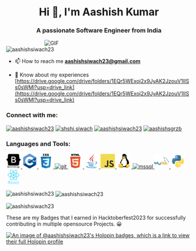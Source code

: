 <h1 align="center">Hi 👋, I'm Aashish Kumar</h1>
<h3 align="center">A passionate Software Engineer from India</h3>

<img align="right" alt="GIF" src="https://media.giphy.com/media/v1.Y2lkPTc5MGI3NjExcTd4cWFyamRlMnBmbmEzcTl6Y3NmdjB6MWZlem43NHJrZmRucXcxbSZlcD12MV9pbnRlcm5hbF9naWZfYnlfaWQmY3Q9Zw/LaVp0AyqR5bGsC5Cbm/giphy.gif" width="400">

<p align="left"> <img src="https://komarev.com/ghpvc/?username=aashishsiwach23&label=Profile%20views&color=0e75b6&style=flat" alt="aashishsiwach23" /> </p>

- 📫 How to reach me **aashishsiwach23@gmail.com**

- 📄 Know about my experiences [https://drive.google.com/drive/folders/1EQr5WExoj2x9JyAK2JzouV1IISs0sWMl?usp=drive_link](https://drive.google.com/drive/folders/1EQr5WExoj2x9JyAK2JzouV1IISs0sWMl?usp=drive_link)

<h3 align="left">Connect with me:</h3>
<p align="left">
<a href="https://linkedin.com/in/aashishsiwach23" target="blank"><img align="center" src="https://raw.githubusercontent.com/rahuldkjain/github-profile-readme-generator/master/src/images/icons/Social/linked-in-alt.svg" alt="aashishsiwach23" height="30" width="40" /></a>
<a href="https://instagram.com/shshi.siwach" target="blank"><img align="center" src="https://raw.githubusercontent.com/rahuldkjain/github-profile-readme-generator/master/src/images/icons/Social/instagram.svg" alt="shshi.siwach" height="30" width="40" /></a>
<a href="https://www.hackerrank.com/aashishsiwach23" target="blank"><img align="center" src="https://raw.githubusercontent.com/rahuldkjain/github-profile-readme-generator/master/src/images/icons/Social/hackerrank.svg" alt="aashishsiwach23" height="30" width="40" /></a>
<a href="https://auth.geeksforgeeks.org/user/aashishsgrzb" target="blank"><img align="center" src="https://raw.githubusercontent.com/rahuldkjain/github-profile-readme-generator/master/src/images/icons/Social/geeks-for-geeks.svg" alt="aashishsgrzb" height="30" width="40" /></a>
</p>

<h3 align="left">Languages and Tools:</h3>
<p align="left"> <a href="https://getbootstrap.com" target="_blank" rel="noreferrer"> <img src="https://raw.githubusercontent.com/devicons/devicon/master/icons/bootstrap/bootstrap-plain-wordmark.svg" alt="bootstrap" width="40" height="40"/> </a> <a href="https://www.w3schools.com/cpp/" target="_blank" rel="noreferrer"> <img src="https://raw.githubusercontent.com/devicons/devicon/master/icons/cplusplus/cplusplus-original.svg" alt="cplusplus" width="40" height="40"/> </a> <a href="https://www.w3schools.com/css/" target="_blank" rel="noreferrer"> <img src="https://raw.githubusercontent.com/devicons/devicon/master/icons/css3/css3-original-wordmark.svg" alt="css3" width="40" height="40"/> </a> <a href="https://git-scm.com/" target="_blank" rel="noreferrer"> <img src="https://www.vectorlogo.zone/logos/git-scm/git-scm-icon.svg" alt="git" width="40" height="40"/> </a> <a href="https://www.w3.org/html/" target="_blank" rel="noreferrer"> <img src="https://raw.githubusercontent.com/devicons/devicon/master/icons/html5/html5-original-wordmark.svg" alt="html5" width="40" height="40"/> </a> <a href="https://www.java.com" target="_blank" rel="noreferrer"> <img src="https://raw.githubusercontent.com/devicons/devicon/master/icons/java/java-original.svg" alt="java" width="40" height="40"/> </a> <a href="https://developer.mozilla.org/en-US/docs/Web/JavaScript" target="_blank" rel="noreferrer"> <img src="https://raw.githubusercontent.com/devicons/devicon/master/icons/javascript/javascript-original.svg" alt="javascript" width="40" height="40"/> </a> <a href="https://www.linux.org/" target="_blank" rel="noreferrer"> <img src="https://raw.githubusercontent.com/devicons/devicon/master/icons/linux/linux-original.svg" alt="linux" width="40" height="40"/> </a> <a href="https://www.microsoft.com/en-us/sql-server" target="_blank" rel="noreferrer"> <img src="https://www.svgrepo.com/show/303229/microsoft-sql-server-logo.svg" alt="mssql" width="40" height="40"/> </a> <a href="https://www.mysql.com/" target="_blank" rel="noreferrer"> <img src="https://raw.githubusercontent.com/devicons/devicon/master/icons/mysql/mysql-original-wordmark.svg" alt="mysql" width="40" height="40"/> </a> <a href="https://www.python.org" target="_blank" rel="noreferrer"> <img src="https://raw.githubusercontent.com/devicons/devicon/master/icons/python/python-original.svg" alt="python" width="40" height="40"/> </a> <a href="https://reactjs.org/" target="_blank" rel="noreferrer"> <img src="https://raw.githubusercontent.com/devicons/devicon/master/icons/react/react-original-wordmark.svg" alt="react" width="40" height="40"/> </a> </p>

<p><img align="left" src="https://github-readme-stats.vercel.app/api/top-langs?username=aashishsiwach23&show_icons=true&locale=en&layout=compact" alt="aashishsiwach23" /></p>

<p>&nbsp;<img align="center" src="https://github-readme-stats.vercel.app/api?username=aashishsiwach23&show_icons=true&locale=en" alt="aashishsiwach23" /></p>

<p><img align="center" src="https://github-readme-streak-stats.herokuapp.com/?user=aashishsiwach23&" alt="aashishsiwach23" /></p>



These are my Badges that I earned in Hacktoberfest2023 for successfully contributing in multiple opensource Projects. 
😀



[![An image of @aashishsiwach23's Holopin badges, which is a link to view their full Holopin profile](https://holopin.me/aashishsiwach23)](https://holopin.io/@aashishsiwach23)
